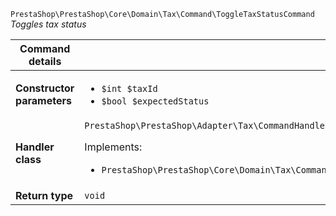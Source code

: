 `PrestaShop\PrestaShop\Core\Domain\Tax\Command\ToggleTaxStatusCommand`
_Toggles tax status_

| Command details            |    |
| -------------------------- | -- |
| **Constructor parameters** | <ul> <li>`$int $taxId`</li>  <li>`$bool $expectedStatus`</li> </ul> |
| **Handler class**          | `PrestaShop\PrestaShop\Adapter\Tax\CommandHandler\ToggleTaxStatusHandler`  <p> Implements: </p> <ul>  <li>`PrestaShop\PrestaShop\Core\Domain\Tax\CommandHandler\ToggleTaxStatusHandlerInterface`</li>  |
| **Return type** |  `void`  |
